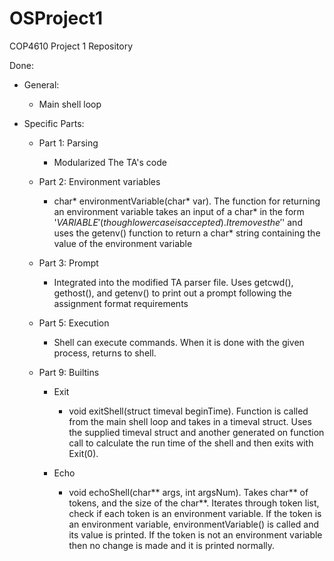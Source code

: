 # OSProject1
COP4610 Project 1 Repository

Done: 

- General:

  - Main shell loop

- Specific Parts:

  - Part 1: Parsing

    - Modularized The TA's code

  - Part 2: Environment variables

    - char* environmentVariable(char* var).
    The function for returning an environment variable takes an input of a char* in the form '$VARIABLE' (though lower case is accepted). It removes the '$' and uses the getenv() function to return a char* string containing the value of the environment variable

  - Part 3: Prompt

    - Integrated into the modified TA parser file. Uses getcwd(), gethost(), and getenv() to print out a prompt following the assignment format requirements

  - Part 5: Execution

    - Shell can execute commands. When it is done with the given process, returns to shell.

  - Part 9: Builtins

    - Exit

      - void exitShell(struct timeval beginTime). Function is called from the main shell loop and takes in a timeval struct. Uses the supplied timeval struct and another generated on function call to calculate the run time of the shell and then exits with Exit(0).
    
    - Echo

      - void echoShell(char** args, int argsNum). Takes char** of tokens, and the size of the char**. Iterates through token list, check if each token is an environment variable. If the token is an environment variable, environmentVariable() is called and its value is printed. If the token is not an environment variable then no change is made and it is printed normally.
